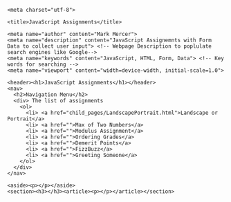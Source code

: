 <!DOCTYPE html>

<html lang="en" dir="ltr">

  <head>

    <meta charset="utf-8">

    <title>JavaScript Assignments</title>

    <meta name="author" content="Mark Mercer">
    <meta name="description" content="JavaScript Assignemnts with Form Data to collect user input"> <!-- Webpage Description to poplulate search engines like Google-->
    <meta name="keywords" content="JavaScript, HTML, Form, Data"> <!-- Key words for searching -->
    <meta name="viewport" content="width=device-width, initial-scale=1.0">

  </head>

  <body>

    <header><h1>JavaScript Assignments</h1></header>
    <nav>
      <h2>Navigation Menu</h2>
      <div> The list of assignments
        <ol>
          <li> <a href="child_pages/LandscapePortrait.html">Landscape or Portrait</a>
          <li> <a href="">Max of Two Numbers</a>
          <li> <a href="">Modulus Assignment</a>
          <li> <a href="">Ordering Grades</a>
          <li> <a href="">Demerit Points</a>
          <li> <a href="">FizzBuzz</a>
          <li> <a href="">Greeting Someone</a>
        </ol>
      </div>
    </nav>

    <aside><p></p></aside>
    <section><h3></h3><article><p></p></article></section>

  <script src="scripts/index.js"></script>

  </body>

</html>
